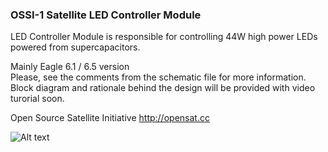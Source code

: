 ### OSSI-1 Satellite LED Controller Module

LED Controller Module is responsible for controlling 44W high power LEDs powered from supercapacitors.  

Mainly Eagle 6.1 / 6.5 version  
Please, see the comments from the schematic file for more information.  
Block diagram and rationale behind the design will be provided with video turorial soon.  

Open Source Satellite Initiative http://opensat.cc

![Alt text]( https://raw.github.com/ossicode/OSSI-1Electronics/master/OSSI-1%20OBC/image/LED_T.jpg )
